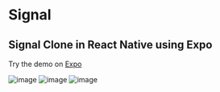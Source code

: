 # Signal
## Signal Clone in React Native using Expo

Try the demo on [Expo](https://expo.dev/@aadipoddar/signal-expo)

![image](https://user-images.githubusercontent.com/83405769/155504727-f79b422a-b503-456c-9afa-b570f6aed497.png)
![image](https://user-images.githubusercontent.com/83405769/155504773-494d7d96-53cc-4118-8437-96d90fed6f52.png)
![image](https://user-images.githubusercontent.com/83405769/155504822-c1c0dfc7-d3ab-4e76-b5fe-c7349aa0a8b7.png)

